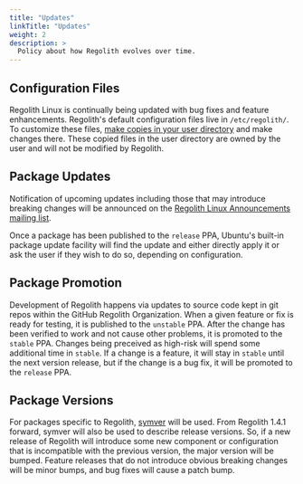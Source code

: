 ```yaml
---
title: "Updates"
linkTitle: "Updates"
weight: 2
description: >
  Policy about how Regolith evolves over time.
---
```


## Configuration Files

Regolith Linux is continually being updated with bug fixes and feature enhancements.  Regolith's default configuration files live in `/etc/regolith/`.  To customize these files, [make copies in your user directory](/docs/howto/stage-configs/) and make changes there.  These copied files in the user directory are owned by the user and will not be modified by Regolith.

## Package Updates

Notification of upcoming updates including those that may introduce breaking changes will be announced on the [Regolith Linux Announcements mailing list](https://www.freelists.org/list/regolith-linux).

Once a package has been published to the `release` PPA, Ubuntu's built-in package update facility will find the update and either directly apply it or ask the user if they wish to do so, depending on configuration.

## Package Promotion

Development of Regolith happens via updates to source code kept in git repos within the GitHub Regolith Organization.  When a given feature or fix is ready for testing, it is published to the `unstable` PPA.  After the change has been verified to work and not cause other problems, it is promoted to the `stable` PPA.  Changes being preceived as high-risk will spend some additional time in `stable`.  If a change is a feature, it will stay in `stable` until the next version release, but if the change is a bug fix, it will be promoted to the `release` PPA.

## Package Versions

For packages specific to Regolith, [symver](https://semver.org/) will be used.  From Regolith 1.4.1 forward, symver will also be used to describe release versions.  So, if a new release of Regolith will introduce some new component or configuration that is incompatible with the previous version, the major version will be bumped.  Feature releases that do not introduce obvious breaking changes will be minor bumps, and bug fixes will cause a patch bump.

